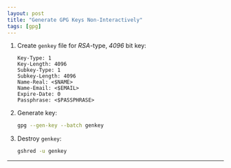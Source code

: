 ```yaml
---
layout: post
title: "Generate GPG Keys Non-Interactively"
tags: [gpg]
---
```


1. Create `genkey` file for *RSA*-type, *4096* bit key:
   ```
   Key-Type: 1
   Key-Length: 4096
   Subkey-Type: 1
   Subkey-Length: 4096
   Name-Real: <$NAME>
   Name-Email: <$EMAIL>
   Expire-Date: 0
   Passphrase: <$PASSPHRASE>
   ```
2. Generate key:
   ```bash
   gpg --gen-key --batch genkey
   ```
3. Destroy `genkey`:
   ```bash
   gshred -u genkey
   ```

---
